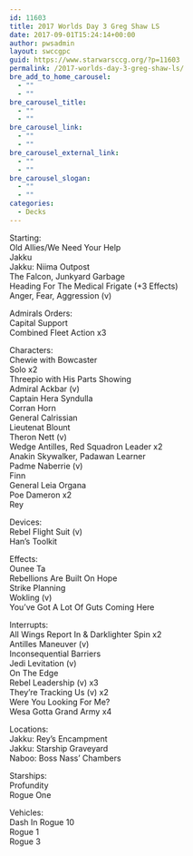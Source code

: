 ```yaml
---
id: 11603
title: 2017 Worlds Day 3 Greg Shaw LS
date: 2017-09-01T15:24:14+00:00
author: pwsadmin
layout: swccgpc
guid: https://www.starwarsccg.org/?p=11603
permalink: /2017-worlds-day-3-greg-shaw-ls/
bre_add_to_home_carousel:
  - ""
  - ""
bre_carousel_title:
  - ""
  - ""
bre_carousel_link:
  - ""
  - ""
bre_carousel_external_link:
  - ""
  - ""
bre_carousel_slogan:
  - ""
  - ""
categories:
  - Decks
---
```

Starting:  
Old Allies/We Need Your Help  
Jakku  
Jakku: Niima Outpost  
The Falcon, Junkyard Garbage  
Heading For The Medical Frigate (+3 Effects)  
Anger, Fear, Aggression (v)

Admirals Orders:  
Capital Support  
Combined Fleet Action x3

Characters:  
Chewie with Bowcaster  
Solo x2  
Threepio with His Parts Showing  
Admiral Ackbar (v)  
Captain Hera Syndulla  
Corran Horn  
General Calrissian  
Lieutenat Blount  
Theron Nett (v)  
Wedge Antilles, Red Squadron Leader x2  
Anakin Skywalker, Padawan Learner  
Padme Naberrie (v)  
Finn  
General Leia Organa  
Poe Dameron x2  
Rey

Devices:  
Rebel Flight Suit (v)  
Han’s Toolkit

Effects:  
Ounee Ta  
Rebellions Are Built On Hope  
Strike Planning  
Wokling (v)  
You’ve Got A Lot Of Guts Coming Here

Interrupts:  
All Wings Report In & Darklighter Spin x2  
Antilles Maneuver (v)  
Inconsequential Barriers  
Jedi Levitation (v)  
On The Edge  
Rebel Leadership (v) x3  
They’re Tracking Us (v) x2  
Were You Looking For Me?  
Wesa Gotta Grand Army x4

Locations:  
Jakku: Rey’s Encampment  
Jakku: Starship Graveyard  
Naboo: Boss Nass’ Chambers

Starships:  
Profundity  
Rogue One

Vehicles:  
Dash In Rogue 10  
Rogue 1  
Rogue 3